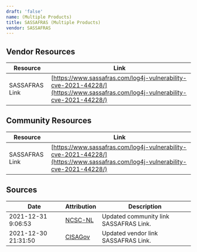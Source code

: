 ```yaml
---
draft: 'false'
name: (Multiple Products)
title: SASSAFRAS (Multiple Products)
vendor: SASSAFRAS
---
```


## Vendor Resources
| Resource | Link |
| --- | --- |
| SASSAFRAS Link | [https://www.sassafras.com/log4j-vulnerability-cve-2021-44228/](https://www.sassafras.com/log4j-vulnerability-cve-2021-44228/) |

## Community Resources
| Resource | Link |
| --- | --- |
| SASSAFRAS Link | [https://www.sassafras.com/log4j-vulnerability-cve-2021-44228/](https://www.sassafras.com/log4j-vulnerability-cve-2021-44228/) |


## Sources
| Date | Attribution | Description |
| --- | --- | --- |
| 2021-12-31 9:06:53 | [NCSC-NL](https://github.com/NCSC-NL/log4shell/blob/main/software/README.md) | Updated community link SASSAFRAS Link.  |
| 2021-12-30 21:31:50 | [CISAGov](https://raw.githubusercontent.com/cisagov/log4j-affected-db/develop/README.md) | Updated vendor link SASSAFRAS Link.  |
